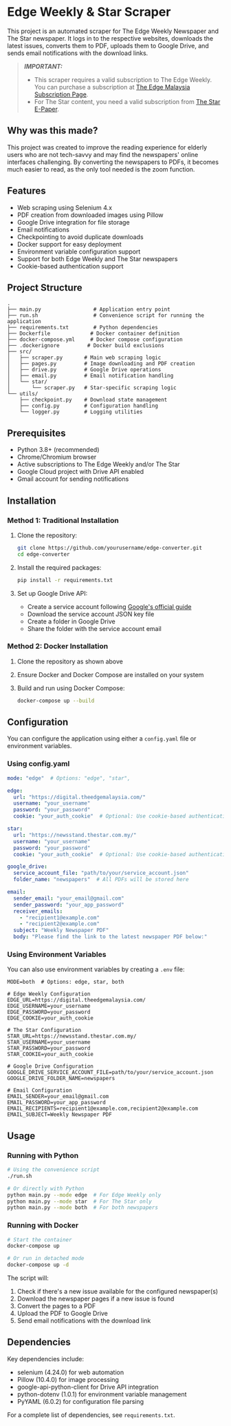 # Edge Weekly & Star Scraper

This project is an automated scraper for The Edge Weekly Newspaper and The Star newspaper. It logs in to the respective websites, downloads the latest issues, converts them to PDF, uploads them to Google Drive, and sends email notifications with the download links.

> **_IMPORTANT:_**
>
> - This scraper requires a valid subscription to The Edge Weekly. You can purchase a subscription at [The Edge Malaysia Subscription Page](https://subscribe.theedgemalaysia.com/subcribe-tecd.html).
> - For The Star content, you need a valid subscription from [The Star E-Paper](https://newsstand.thestar.com.my/).

## Why was this made?

This project was created to improve the reading experience for elderly users who are not tech-savvy and may find the newspapers' online interfaces challenging. By converting the newspapers to PDFs, it becomes much easier to read, as the only tool needed is the zoom function.

## Features

- Web scraping using Selenium 4.x
- PDF creation from downloaded images using Pillow
- Google Drive integration for file storage
- Email notifications
- Checkpointing to avoid duplicate downloads
- Docker support for easy deployment
- Environment variable configuration support
- Support for both Edge Weekly and The Star newspapers
- Cookie-based authentication support

## Project Structure

```
.
├── main.py                 # Application entry point
├── run.sh                  # Convenience script for running the application
├── requirements.txt        # Python dependencies
├── Dockerfile             # Docker container definition
├── docker-compose.yml     # Docker compose configuration
├── .dockerignore         # Docker build exclusions
├── src/
│   ├── scraper.py       # Main web scraping logic
│   ├── pages.py         # Image downloading and PDF creation
│   ├── drive.py         # Google Drive operations
│   ├── email.py         # Email notification handling
│   └── star/
│       └── scraper.py   # Star-specific scraping logic
└── utils/
    ├── checkpoint.py    # Download state management
    ├── config.py        # Configuration handling
    └── logger.py        # Logging utilities
```

## Prerequisites

- Python 3.8+ (recommended)
- Chrome/Chromium browser
- Active subscriptions to The Edge Weekly and/or The Star
- Google Cloud project with Drive API enabled
- Gmail account for sending notifications

## Installation

### Method 1: Traditional Installation

1. Clone the repository:

   ```bash
   git clone https://github.com/yourusername/edge-converter.git
   cd edge-converter
   ```

2. Install the required packages:

   ```bash
   pip install -r requirements.txt
   ```

3. Set up Google Drive API:
   - Create a service account following [Google's official guide](https://cloud.google.com/iam/docs/creating-managing-service-accounts)
   - Download the service account JSON key file
   - Create a folder in Google Drive
   - Share the folder with the service account email

### Method 2: Docker Installation

1. Clone the repository as shown above
2. Ensure Docker and Docker Compose are installed on your system
3. Build and run using Docker Compose:

   ```bash
   docker-compose up --build
   ```

## Configuration

You can configure the application using either a `config.yaml` file or environment variables.

### Using config.yaml

```yaml
mode: "edge"  # Options: "edge", "star",

edge:
  url: "https://digital.theedgemalaysia.com/"
  username: "your_username"
  password: "your_password"
  cookie: "your_auth_cookie"  # Optional: Use cookie-based authentication instead of username/password

star:
  url: "https://newsstand.thestar.com.my/"
  username: "your_username"
  password: "your_password"
  cookie: "your_auth_cookie"  # Optional: Use cookie-based authentication instead of username/password

google_drive:
  service_account_file: "path/to/your/service_account.json"
  folder_name: "newspapers"  # All PDFs will be stored here

email:
  sender_email: "your_email@gmail.com"
  sender_password: "your_app_password"
  receiver_emails:
    - "recipient1@example.com"
    - "recipient2@example.com"
  subject: "Weekly Newspaper PDF"
  body: "Please find the link to the latest newspaper PDF below:"
```

### Using Environment Variables

You can also use environment variables by creating a `.env` file:

```env
MODE=both  # Options: edge, star, both

# Edge Weekly Configuration
EDGE_URL=https://digital.theedgemalaysia.com/
EDGE_USERNAME=your_username
EDGE_PASSWORD=your_password
EDGE_COOKIE=your_auth_cookie

# The Star Configuration
STAR_URL=https://newsstand.thestar.com.my/
STAR_USERNAME=your_username
STAR_PASSWORD=your_password
STAR_COOKIE=your_auth_cookie

# Google Drive Configuration
GOOGLE_DRIVE_SERVICE_ACCOUNT_FILE=path/to/your/service_account.json
GOOGLE_DRIVE_FOLDER_NAME=newspapers

# Email Configuration
EMAIL_SENDER=your_email@gmail.com
EMAIL_PASSWORD=your_app_password
EMAIL_RECIPIENTS=recipient1@example.com,recipient2@example.com
EMAIL_SUBJECT=Weekly Newspaper PDF
```

## Usage

### Running with Python

```bash
# Using the convenience script
./run.sh

# Or directly with Python
python main.py --mode edge  # For Edge Weekly only
python main.py --mode star  # For The Star only
python main.py --mode both  # For both newspapers
```

### Running with Docker

```bash
# Start the container
docker-compose up

# Or run in detached mode
docker-compose up -d
```

The script will:

1. Check if there's a new issue available for the configured newspaper(s)
2. Download the newspaper pages if a new issue is found
3. Convert the pages to a PDF
4. Upload the PDF to Google Drive
5. Send email notifications with the download link

## Dependencies

Key dependencies include:

- selenium (4.24.0) for web automation
- Pillow (10.4.0) for image processing
- google-api-python-client for Drive API integration
- python-dotenv (1.0.1) for environment variable management
- PyYAML (6.0.2) for configuration file parsing

For a complete list of dependencies, see `requirements.txt`.
